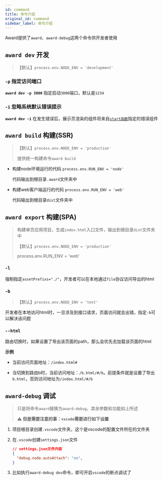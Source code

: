 ```yaml
---
id: command
title: 命令介绍
original_id: command
sidebar_label: 命令介绍
---
```


Award提供了`award`、`award-debug`这两个命令供开发者使用

## `award dev` 开发

> 【默认】`process.env.NODE_ENV = 'development'`

### `-p` 指定访问端口

**`award dev -p 3000`** 指定启动`3000`端口，默认是`1234`

### `-i` 忽略系统默认错误提示

**`award dev -i`** 在发生错误后，展示页渲染的组件将来自[`start函数`](intro#开始)指定的错误组件

## `award build` 构建(SSR)

> 【默认】`process.env.NODE_ENV = 'production'`
>
> 提供统一构建命令`award build`

- 构建node环境运行的代码 `process.env.RUN_ENV = 'node'`

  代码输出到根目录`.award`文件夹中

- 构建web客户端运行的代码 `process.env.RUN_ENV = 'web'`

  代码输出到根目录`dist`文件夹中



## `award export` 构建(SPA)

> 构建单页应用项目，生成`index.html`入口文件，输出到根目录`dist`文件夹中
> 
> 【默认】`process.env.NODE_ENV = 'production'`
>
> process.env.RUN_ENV = 'web'

### `-l`

强制指定`assetPrefixs="./"`，开发者可以在本地通过`file`协议访问导出的html

### `-b`

> 【默认】`process.env.NODE_ENV = 'test'`

开发者在本地访问html时，一旦涉及到接口请求，页面访问就会出错，指定`-b`可以解决该问题

### `--html`

路由切换时，如果设置了导出该页面的path，那么会优先去加载该页面的html

**示例**

- 当前访问页面地址：`/index.html#`

- 当切换到路由b时，当前访问地址：`/b.html/#/b`。前提条件就是设置了导出`b.html`，否则访问地址为`/index.html/#/b`

## `award-debug` 调试

> 只是将命令`award`替换为`award-debug`，其余参数和功能如上所述
>
> **⚠️ 但是需要注意的事：`vscode`需要进行如下设置**

1. 项目根目录创建`.vscode`文件夹，这个是vscode的配置文件所在的文件夹
2. 在`.vscode`创建`settings.json`文件
  
   ```json
   // settings.json文件内容
   {
     "debug.node.autoAttach": "on",
   }
   ```
3. 比如执行`award-debug dev`命令，即可开启`vscode`的断点调试了

